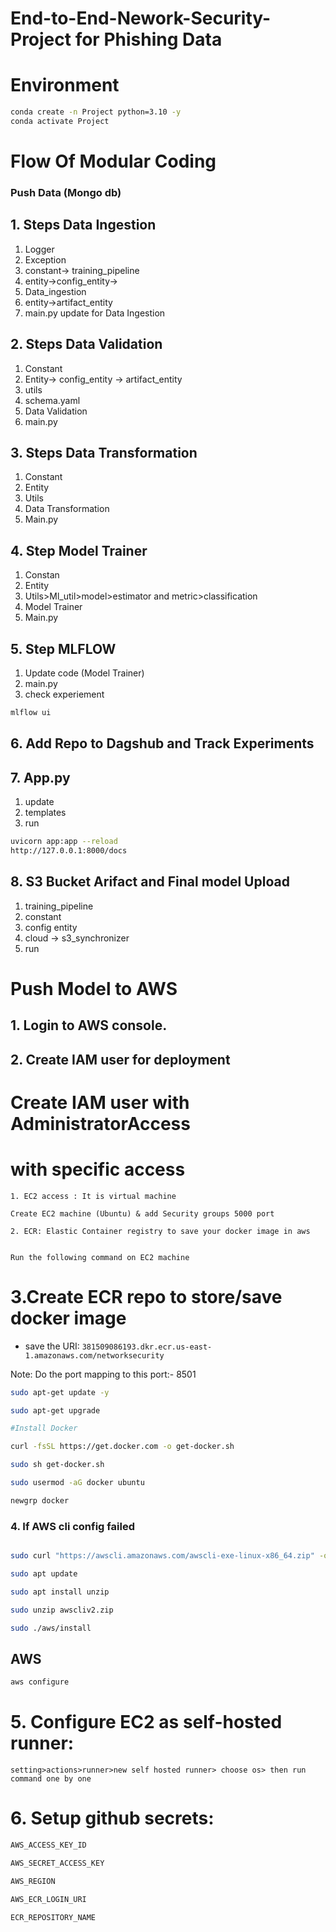 # End-to-End-Nework-Security-Project for Phishing Data

# Environment
```bash
conda create -n Project python=3.10 -y
conda activate Project
```


# Flow Of Modular Coding

### Push Data (Mongo db)

## 1. Steps Data Ingestion
1. Logger
2. Exception 
3. constant-> training_pipeline
4. entity->config_entity->
5. Data_ingestion
6. entity->artifact_entity
7. main.py update for Data Ingestion

## 2. Steps Data Validation
1. Constant
2. Entity-> config_entity -> artifact_entity
3. utils
4. schema.yaml
5. Data Validation
6. main.py

## 3. Steps Data Transformation
1. Constant
2. Entity
3. Utils
4. Data Transformation
5. Main.py

## 4. Step Model Trainer
1. Constan
2. Entity
3. Utils>Ml_util>model>estimator and metric>classification
4. Model Trainer
5. Main.py

## 5. Step MLFLOW
1. Update code (Model Trainer)
2. main.py
3. check experiement 
```bash 
mlflow ui
```

## 6. Add Repo to Dagshub and Track Experiments

## 7. App.py
1. update 
2. templates
3. run
```bash
uvicorn app:app --reload
http://127.0.0.1:8000/docs
```
## 8. S3 Bucket Arifact and Final model Upload
1. training_pipeline
2. constant
3. config entity
4. cloud -> s3_synchronizer
5. run 

# Push Model to AWS

## 1. Login to AWS console.

## 2. Create IAM user for deployment

#    Create IAM user with AdministratorAccess
#	 with specific access

	1. EC2 access : It is virtual machine

    Create EC2 machine (Ubuntu) & add Security groups 5000 port

	2. ECR: Elastic Container registry to save your docker image in aws


    Run the following command on EC2 machine



# 3.Create ECR repo to store/save docker image
- save the URI: ```381509086193.dkr.ecr.us-east-1.amazonaws.com/networksecurity ```

Note: Do the port mapping to this port:- 8501

```bash
sudo apt-get update -y

sudo apt-get upgrade

#Install Docker

curl -fsSL https://get.docker.com -o get-docker.sh

sudo sh get-docker.sh

sudo usermod -aG docker ubuntu

newgrp docker
```


### 4. If AWS cli config failed

```bash

sudo curl "https://awscli.amazonaws.com/awscli-exe-linux-x86_64.zip" -o "awscliv2.zip"

sudo apt update

sudo apt install unzip

sudo unzip awscliv2.zip

sudo ./aws/install

```

## AWS
```bash
aws configure
```

# 5. Configure EC2 as self-hosted runner:
    setting>actions>runner>new self hosted runner> choose os> then run command one by one

# 6. Setup github secrets:
```bash
AWS_ACCESS_KEY_ID

AWS_SECRET_ACCESS_KEY

AWS_REGION 

AWS_ECR_LOGIN_URI

ECR_REPOSITORY_NAME

```